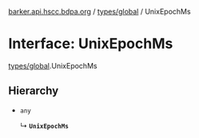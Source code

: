 [barker.api.hscc.bdpa.org][1] / [types/global][2] / UnixEpochMs

# Interface: UnixEpochMs

[types/global][2].UnixEpochMs

## Hierarchy

- `any`

  ↳ **`UnixEpochMs`**

[1]: ../README.md
[2]: ../modules/types_global.md
